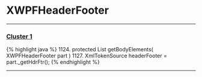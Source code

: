 # XWPFHeaderFooter

***

### [Cluster 1](./1)
{% highlight java %}
1124. protected List<IBodyElement> getBodyElements( XWPFHeaderFooter part )
1127.     XmlTokenSource headerFooter = part._getHdrFtr();
{% endhighlight %}

***

